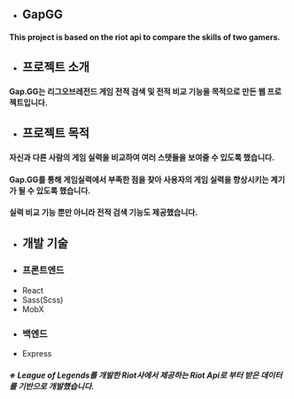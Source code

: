 * ## GapGG
#### This project is based on the riot api to compare the skills of two gamers.


* ## 프로젝트 소개
#### Gap.GG는 리그오브레전드 게임 전적 검색 및 전적 비교 기능을 목적으로 만든 웹 프로젝트입니다.


* ## 프로젝트 목적
#### 자신과 다른 사람의 게임 실력을 비교하여 여러 스탯들을 보여줄 수 있도록 했습니다.
#### Gap.GG를 통해 게임실력에서 부족한 점을 찾아 사용자의 게임 실력을 향상시키는 계기가 될 수 있도록 했습니다.
#### 실력 비교 기능 뿐만 아니라 전적 검색 기능도 제공했습니다.


* ## 개발 기술
* ### 프론트엔드
+ React
+ Sass(Scss)
+ MobX

* ### 백엔드
+ Express

##### ※ League of Legends를 개발한 Riot사에서 제공하는 Riot Api로 부터 받은 데이터를 기반으로 개발했습니다.

